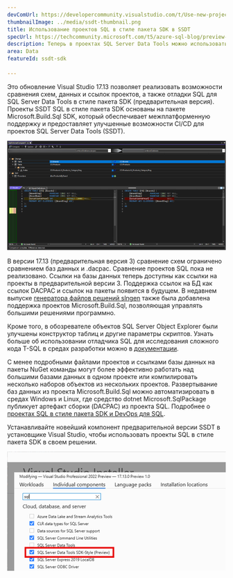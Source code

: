 ```yaml
---
devComUrl: https://developercommunity.visualstudio.com/t/Use-new-project-file-format-for-sqlproj/480461
thumbnailImage: ../media/ssdt-thumbnail.png
title: Использование проектов SQL в стиле пакета SDK в SSDT
specUrl: https://techcommunity.microsoft.com/t5/azure-sql-blog/preview-release-of-sdk-style-sql-projects-in-visual-studio-2022/ba-p/4240616
description: Теперь в проектах SQL Server Data Tools можно использовать формат файла проекта в стиле пакета SDK с улучшенными возможностями отладки SQL и сравнения схем.
area: Data
featureId: ssdt-sdk

---
```



Это обновление Visual Studio 17.13 позволяет реализовать возможности сравнения схем, данных и ссылок проектов, а также отладки SQL для SQL Server Data Tools в стиле пакета SDK (предварительная версия). Проекты SSDT SQL в стиле пакета SDK основаны на пакете Microsoft.Build.Sql SDK, который обеспечивает межплатформенную поддержку и предоставляет улучшенные возможности CI/CD для проектов SQL Server Data Tools (SSDT).

![Сравнение схем в SQL Server Data Tools в стиле пакета SDK](../media/ssdt_preview_schemacompare.png)

В версии 17.13 (предварительная версия 3) сравнение схем ограничено сравнением баз данных и .dacpac. Сравнение проектов SQL пока не реализовано. Ссылки на базы данных теперь доступны как ссылки на проекты в предварительной версии 3. Поддержка ссылок на БД как ссылок DACPAC и ссылок на пакеты появится в будущем. В недавнем выпуске [генератора файлов решений slngen](https://github.com/microsoft/slngen) также была добавлена поддержка проектов Microsoft.Build.Sql, позволяющая управлять большими решениями программно.

Кроме того, в обозревателе объектов SQL Server Object Explorer были улучшены конструктор таблиц и другие параметры скриптов. Узнать больше об использовании отладчика SQL для исследования сложного кода T-SQL в средах разработки можно в [документации](https://learn.microsoft.com/sql/ssdt/debugger/transact-sql-debugger).

С менее подробными файлами проектов и ссылками базы данных на пакеты NuGet команды могут более эффективно работать над большими базами данных в одном проекте или компилировать несколько наборов объектов из нескольких проектов. Развертывание баз данных из проекта Microsoft.Build.Sql можно автоматизировать в средах Windows и Linux, где средство dotnet Microsoft.SqlPackage публикует артефакт сборки (DACPAC) из проекта SQL. Подробнее о [проектах SQL в стиле пакета SDK и DevOps для SQL](https://aka.ms/sqlprojects).

Устанавливайте новейший компонент предварительной версии SSDT в установщике Visual Studio, чтобы использовать проекты SQL в стиле пакета SDK в своем решении.

![Установщик включает предварительную версию функции SSDT](../media/ssdt_preview_installer.png)
